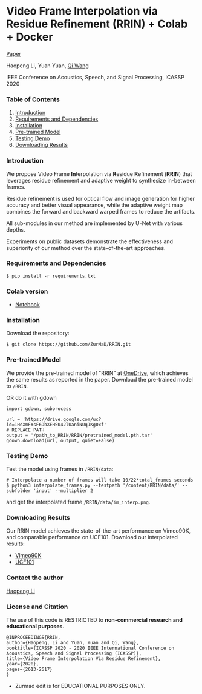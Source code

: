 # Video Frame Interpolation via Residue Refinement (RRIN) + Colab + Docker

[Paper](https://ieeexplore.ieee.org/document/9053987/)

Haopeng Li, Yuan Yuan, [Qi Wang](http://crabwq.github.io/#top)

IEEE Conference on Acoustics, Speech, and Signal Processing, ICASSP 2020



### Table of Contents
1. [Introduction](#introduction)
1. [Requirements and Dependencies](#requirements-and-dependencies)
1. [Installation](#installation)
1. [Pre-trained Model](#Pre-trained-Model)
1. [Testing Demo](#Testing-Demo)
1. [Downloading Results](#downloading-results)



### Introduction
We propose Video Frame **In**terpolation via **R**esidue **R**efinement (**RRIN**) that leverages residue refinement and adaptive weight to synthesize in-between frames. 

Residue refinement is used for optical flow and image generation for higher accuracy and better visual appearance, while the adaptive weight map combines the forward and backward warped frames to reduce the artifacts. 

All sub-modules in our method are implemented by U-Net with various depths.

Experiments on public datasets demonstrate the effectiveness and superiority of our method over the state-of-the-art approaches.

### Requirements and Dependencies

```
$ pip install -r requirements.txt
```

### Colab version

- [Notebook](https://colab.research.google.com/drive/1cdZiHmo76BOx4ID3_D4JiRbJR9_h2jlC?usp=sharing)

### Installation
Download the repository:

```
$ git clone https://github.com/ZurMaD/RRIN.git
```

### Pre-trained Model

We provide the pre-trained model of "RRIN" at [OneDrive](https://1drv.ms/u/s!AsFdN0iAbWxBjIBWVVsdImS6md0jlA?e=1b14MH), which achieves the same results as reported in the paper. Download the pre-trained model to `/RRIN`.

OR do it with gdown

```
import gdown, subprocess

url = 'https://drive.google.com/uc?id=1HeXmFYsF6ObXEHSU42lUaniNUqJKg0xf'
# REPLACE PATH
output = '/path_to_RRIN/RRIN/pretrained_model.pth.tar' 
gdown.download(url, output, quiet=False)
```

### Testing Demo

Test the model using frames in `/RRIN/data`:

```
# Interpolate a number of frames will take 10/22*total_frames seconds
$ python3 interpolate_frames.py --testpath '/content/RRIN/data/' --subfolder 'input' --multiplier 2
```

and get the interpolated frame `/RRIN/data/im_interp.png`.


### Downloading Results
Our RRIN model achieves the state-of-the-art performance on Vimeo90K, and comparable performance on UCF101. Download our interpolated results:

- [Vimeo90K](https://1drv.ms/u/s!AsFdN0iAbWxBjIBYTVYPA5-3RPGQmg?e=LJ2Q1F)
- [UCF101](https://1drv.ms/u/s!AsFdN0iAbWxBjIBXnNcOEEmElKqsww?e=4s9eeo)

### Contact the author
[Haopeng Li](mailto:hplee@mail.nwpu.edu.cn)

### License and Citation

The use of this code is RESTRICTED to **non-commercial research and educational purposes**.


```
@INPROCEEDINGS{RRIN, 
author={Haopeng, Li and Yuan, Yuan and Qi, Wang}, 
booktitle={ICASSP 2020 - 2020 IEEE International Conference on Acoustics, Speech and Signal Processing (ICASSP)}, 
title={Video Frame Interpolation Via Residue Refinement}, 
year={2020}, 
pages={2613-2617}
}
```
* Zurmad edit is for EDUCATIONAL PURPOSES ONLY.
